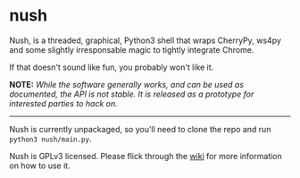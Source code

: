 nush
====

Nush, is a threaded, graphical, Python3 shell that wraps CherryPy, ws4py and some slightly
irresponsable magic to tightly integrate Chrome.

If that doesn't sound like fun, you probably won't like it.


**NOTE:** *While the software generally works, and can be used as documented, the API is not stable.*
*It is released as a prototype for interested parties to hack on.*

----------------------------------------------------------------------------------------------

Nush is currently unpackaged, so you'll need to clone the repo and run `python3 nush/main.py`.

Nush is GPLv3 licensed. Please flick through the [wiki](https://github.com/carlsmith/nush/wiki)
for more information on how to use it.